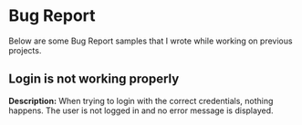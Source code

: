 # Bug Report

Below are some Bug Report samples that I wrote while working on previous projects.

## Login is not working properly

**Description:**
When trying to login with the correct credentials, nothing happens. The user is not logged in and no error message is displayed.
